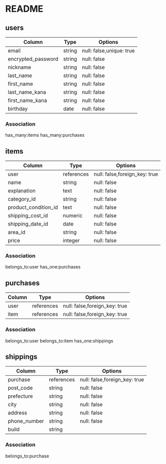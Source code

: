 # README

## users

|Column                   |Type    |Options                   |
|-------------------------|--------|--------------------------|
|email                    | string | null: false,unique: true |
|encrypted_password       | string | null: false              |
|nickname                 | string | null: false              |
|last_name                | string | null: false              |
|first_name               | string | null: false              |
|last_name_kana           | string | null: false              |
|first_name_kana          | string | null: false              |
|birthday                 | date   | null: false              |


### Association
has_many:items
has_many:purchases


## items

|Column                   |Type       |Options                        |
|-------------------------|---------  |-------------------------------|
|user                     |references |null: false,foreign_key: true  |
|name                     |string     |null: false                    |
|explanation              |text       |null: false                    |
|category_id              |string     |null: false                    |
|product_condition_id     |text       |null: false                    |
|shipping_cost_id         |numeric    |null: false                    |
|shipping_date_id         |date       |null: false                    |
|area_id                  |string     |null: false                    |
|price                    |integer    |null: false                    |


### Association
belongs_to:user
has_one:purchases


## purchases

|Column|Type      |Options                       |
|----- |----------|------------------------------|
|user  |references|null: false,foreign_key: true |
|item  |references|null: false,foreign_key: true |
 

### Association
belongs_to:user
belongs_to:item
has_one:shippings


## shippings

|Column        |Type       |Options                       |
|--------------|--------   |------------------------------|
|purchase      |references |null: false,foreign_key: true |
|post_code     |string     |null: false                   |
|prefecture    |string     |null: false                   |
|city          |string     |null: false                   |
|address       |string     |null: false                   |
|phone_number  |string     |null: false                   |
|build         |string     |                              |


### Association
belongs_to:purchase




